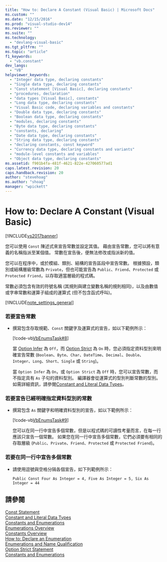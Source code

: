 ```yaml
---
title: "How to: Declare A Constant (Visual Basic) | Microsoft Docs"
ms.custom: ""
ms.date: "12/15/2016"
ms.prod: "visual-studio-dev14"
ms.reviewer: ""
ms.suite: ""
ms.technology: 
  - "devlang-visual-basic"
ms.tgt_pltfrm: ""
ms.topic: "article"
f1_keywords: 
  - "vb.constant"
dev_langs: 
  - "VB"
helpviewer_keywords: 
  - "Integer data type, declaring constants"
  - "Single data type, declaring constants"
  - "Const statement [Visual Basic], declaring constants"
  - "procedures, declaration"
  - "data types [Visual Basic], constants"
  - "Long data type, declaring constants"
  - "Visual Basic code, declaring variables and constants"
  - "Double data type, declaring constants"
  - "Boolean data type, declaring constants"
  - "modules, declaring constants"
  - "Byte data type, declaring constants"
  - "constants, declaring"
  - "Date data type, declaring constants"
  - "String data type, declaring constants"
  - "declaring constants, const keyword"
  - "Currency data type, declaring constants and variants"
  - "module-level constants and variables"
  - "Object data type, declaring constants"
ms.assetid: f901b4fa-481f-4621-822e-427060577ad1
caps.latest.revision: 20
caps.handback.revision: 20
author: "stevehoag"
ms.author: "shoag"
manager: "wpickett"
---
```

# How to: Declare A Constant (Visual Basic)
[!INCLUDE[vs2017banner](../../../../csharp/includes/vs2017banner.md)]

您可以使用 `Const` 陳述式來宣告常數並設定其值。  藉由宣告常數，您可以將有意義的名稱指派至某個值。  常數在宣告後，便無法修改或指派新的值。  
  
 您可以在程序中，或於模組、類別、結構的宣告區段中宣告常數。  根據預設，類別或結構層級常數為 `Private`，但也可能宣告為 `Public`、`Friend`、`Protected` 或 `Protected Friend`，以存取適當層級的程式碼。  
  
 常數必須包含有效的符號名稱 \(其規則與建立變數名稱的規則相同\)，以及由數值或字串常數和運算子組成的運算式 \(但不包含函式呼叫\)。  
  
 [!INCLUDE[note_settings_general](../../../../csharp/language-reference/compiler-messages/includes/note_settings_general_md.md)]  
  
### 若要宣告常數  
  
-   撰寫包含存取規範、`Const` 關鍵字及運算式的宣告，如以下範例所示：  
  
     [!code-vb[VbEnumsTask#8](../../../../visual-basic/programming-guide/language-features/constants-enums/codesnippet/VisualBasic/how-to-declare-a-constant_1.vb)]  
  
     當 [Option Infer](../../../../visual-basic/language-reference/statements/option-infer-statement.md) 為 `Off`，而 [Option Strict](../../../../visual-basic/language-reference/statements/option-strict-statement.md) 為 `On` 時，您必須指定資料型別來明確宣告常數 \(`Boolean`、`Byte`、`Char`、`DateTime`、`Decimal`、`Double`、`Integer`、`Long`、`Short`、`Single` 或 `String`\)。  
  
     當 `Option Infer` 為 `On`，或 `Option Strict` 為 `Off` 時，您可以宣告常數，而不指定具有 `As` 子句的資料型別。  編譯器會從運算式的型別判斷常數的型別。  如需詳細資訊，請參閱[Constant and Literal Data Types](../../../../visual-basic/programming-guide/language-features/constants-enums/constant-and-literal-data-types.md)。  
  
### 若要宣告已經明確指定資料型別的常數  
  
-   撰寫包含 `As` 關鍵字和明確資料型別的宣告，如以下範例所示：  
  
     [!code-vb[VbEnumsTask#9](../../../../visual-basic/programming-guide/language-features/constants-enums/codesnippet/VisualBasic/how-to-declare-a-constant_2.vb)]  
  
     您可以在同一行中宣告多個常數，但是以程式碼的可讀性考量而言，在每一行應該只宣告一個常數。  如果您在同一行中宣告多個常數，它們必須要有相同的存取層級 \(`Public`、`Private`、`Friend`、`Protected` 或 `Protected Friend`\)。  
  
### 若要在同一行中宣告多個常數  
  
-   請使用逗號與空格分隔各個宣告，如下列範例所示：  
  
    ```  
    Public Const Four As Integer = 4, Five As Integer = 5, Six As Integer = 44  
    ```  
  
## 請參閱  
 [Const Statement](../../../../visual-basic/language-reference/statements/const-statement.md)   
 [Constant and Literal Data Types](../../../../visual-basic/programming-guide/language-features/constants-enums/constant-and-literal-data-types.md)   
 [Constants and Enumerations](../../../../visual-basic/programming-guide/language-features/constants-enums/index.md)   
 [Enumerations Overview](../../../../visual-basic/programming-guide/language-features/constants-enums/enumerations-overview.md)   
 [Constants Overview](../../../../visual-basic/programming-guide/language-features/constants-enums/constants-overview.md)   
 [How to: Declare an Enumeration](../../../../visual-basic/programming-guide/language-features/constants-enums/how-to-declare-enumerations.md)   
 [Enumerations and Name Qualification](../../../../visual-basic/programming-guide/language-features/constants-enums/enumerations-and-name-qualification.md)   
 [Option Strict Statement](../../../../visual-basic/language-reference/statements/option-strict-statement.md)   
 [Constants and Enumerations](../../../../visual-basic/language-reference/constants-and-enumerations.md)